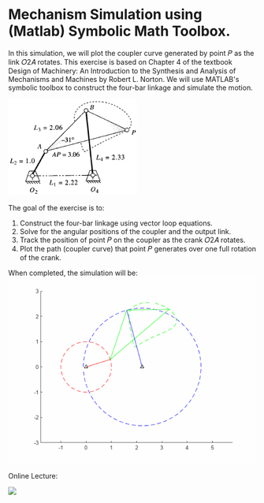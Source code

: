 # Mechanism Simulation using (Matlab) Symbolic Math Toolbox.

In this simulation, we will plot the coupler curve generated by point 𝑃 as the link 𝑂2𝐴 rotates. This exercise is based on Chapter 4 of the textbook Design of Machinery: An Introduction to the Synthesis and Analysis of Mechanisms and Machines by Robert L. Norton. We will use MATLAB's symbolic toolbox to construct the four-bar linkage and simulate the motion.

![](Images/Four_bars_Image.png)

The goal of the exercise is to:
1. Construct the four-bar linkage using vector loop equations.
2. Solve for the angular positions of the coupler and the output link.
3. Track the position of point 𝑃 on the coupler as the crank 𝑂2𝐴 rotates.
4. Plot the path (coupler curve) that point 𝑃 generates over one full rotation of the crank.

When completed, the simulation will be:
![](Images/Four_bars_Animation.gif)

Online Lecture:

[![](https://img.youtube.com/vi/doeiba87jDk/0.jpg)](https://www.youtube.com/watch?v=doeiba87jDk)
